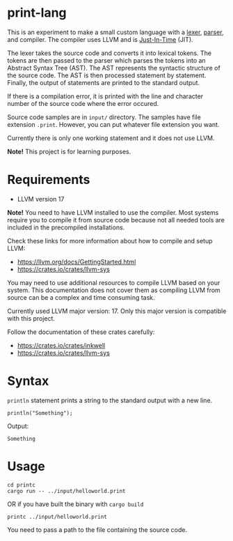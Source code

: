 # print-lang

This is an experiment to make a small custom language with a [lexer](https://en.wikipedia.org/wiki/Lexical_analysis), [parser](https://en.wikipedia.org/wiki/Parsing), and compiler. The compiler uses LLVM and is [Just-In-Time](https://en.wikipedia.org/wiki/Just-in-time_compilation) (JIT). 

The lexer takes the source code and converts it into lexical tokens. The tokens are then passed to the parser which parses the tokens into an Abstract Syntax Tree (AST). The AST represents the syntactic structure of the source code. The AST is then processed statement by statement. Finally, the output of statements are printed to the standard output.

If there is a compilation error, it is printed with the line and character number of the source code where the error occured.

Source code samples are in `input/` directory. The samples have file extension `.print`. However, you can put whatever file extension you want.

Currently there is only one working statement and it does not use LLVM.

**Note!** This project is for learning purposes.

# Requirements

- LLVM version 17

**Note!** You need to have LLVM installed to use the compiler. Most systems require you to compile it from source code because not all needed tools are included in the precompiled installations.

Check these links for more information about how to compile and setup LLVM:
- https://llvm.org/docs/GettingStarted.html
- https://crates.io/crates/llvm-sys

You may need to use additional resources to compile LLVM based on your system. This documentation does not cover them as compiling LLVM from source can be a complex and time consuming task.

Currently used LLVM major version: 17. Only this major version is compatible with this project.

Follow the documentation of these crates carefully:
- https://crates.io/crates/inkwell
- https://crates.io/crates/llvm-sys

# Syntax

`println` statement prints a string to the standard output with a new line.
```
println("Something");
```
Output:
```
Something
```

# Usage

```
cd printc
cargo run -- ../input/helloworld.print
```
OR if you have built the binary with `cargo build`
```
printc ../input/helloworld.print
```
You need to pass a path to the file containing the source code.